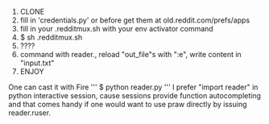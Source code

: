 1. CLONE
2. fill in 'credentials.py' or before get them at old.reddit.com/prefs/apps
3. fill in your .redditmux.sh with your env activator command
4. $ sh .redditmux.sh
5. ????
7. command with reader.<cmd>, reload "out_file"s with ":e", write content in "input.txt"
6. ENJOY

One can cast it with Fire 
'''
$ python reader.py
'''
I prefer "import reader" in python interactive session, cause sessions provide function autocompleting and that comes handy if one would want to use praw directly by issuing reader.ruser.<cmd>
